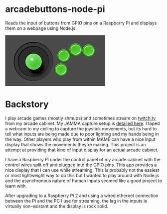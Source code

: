 arcadebuttons-node-pi
=====================

Reads the input of buttons from GPIO pins on a Raspberry Pi and displays them on a webpage using Node.js.

![what it looks like](input_display.gif)

# Backstory

I play arcade games (mostly shmups) and sometimes stream on [twitch.tv](http://twitch.tv/pdp80) from my arcade cabinet.  My JAMMA capture setup is [detailed here](http://shmups.system11.org/viewtopic.php?f=6&t=45917). I taped a webcam to my ceiling to capture the joystick movements, but its hard to tell what inputs are being made due to poor lighting and my hands being in the way. Other players who play from within MAME can have a nice input display that shows the movements they're making. This project is an attempt at providing that kind of input display for an actual arcade cabinet.

I have a Raspberry Pi under the control panel of my arcade cabinet with the control wires split off and plugged into the GPIO pins. This app provides a nice display that I can use while streaming. This is probably not the easiest or most lightweight way to do this but I wanted to play around with Node.js and the asynchronous nature of human inputs seemed like a good project to learn with.

After upgrading to a Raspberry Pi 2 and using a wired ethernet connection between the Pi and the PC I use for streaming, the lag in the inputs is virtually non-existant and the display is rock solid.
